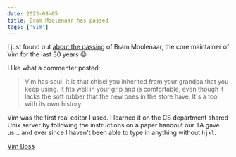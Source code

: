 ```yaml
---
date: 2023-08-05
title: Bram Moolenaar has passed
tags: ['vim']
---
```


I just found out [about the passing](https://news.ycombinator.com/item?id=37011324) of Bram Moolenaar, the core maintainer of Vim for the last 30 years 😞

I like what a commenter posted:
> Vim has soul. It is that chisel you inherited from your grandpa that you keep using. It fits well in your grip and is comfortable, even though it lacks the soft rubber that the new ones in the store have. It's a tool with its own history.

Vim was the first real editor I used. I learned it on the CS department shared Unix server by following the instructions on a paper handout our TA gave us... and ever since I haven't been able to type in anything without `hjkl`.

[Vim Boss](https://neovim.io/news/2023/08)